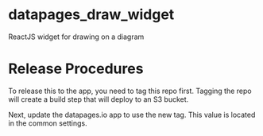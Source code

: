# datapages_draw_widget
ReactJS widget for drawing on a diagram

# Release Procedures

To release this to the app, you  need to tag this repo first. Tagging the repo will create a build step that will deploy to an S3 bucket.

Next, update the datapages.io app to use the new tag. This value is located in the common settings.


